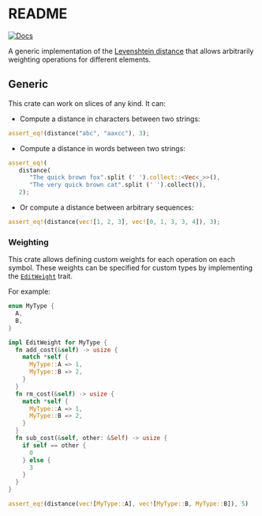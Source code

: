 # README #

[![Docs](https://docs.rs/weighted_levenshtein/badge.svg)](https://docs.rs/weighted_levenshtein/)

A   generic   implementation   of    the   [Levenshtein
distance](http://en.wikipedia.org/wiki/Levenshtein_distance) that allows arbitrarily
weighting operations for different elements.

## Generic ##

This crate can work on slices of any kind. It can:

- Compute a distance in characters between two strings:

```rust
assert_eq!(distance("abc", "aaxcc"), 3);
```

- Compute a distance in words between two strings:

```rust
assert_eq!(
   distance(
      "The quick brown fox".split (' ').collect::<Vec<_>>(),
      "The very quick brown cat".split (' ').collect()),
   2);
```

- Or compute a distance between arbitrary sequences:

```rust
assert_eq!(distance(vec![1, 2, 3], vec![0, 1, 3, 3, 4]), 3);
```

### Weighting ###

This crate allows defining custom weights for each operation on each symbol.
These weights can be specified for custom types by implementing the [`EditWeight`](https://docs.rs/weighted_levenshtein/0.2.0/weighted_levenshtein/trait.EditWeight.html)
trait.

For example:

```rust
enum MyType {
  A,
  B,
}

impl EditWeight for MyType {
  fn add_cost(&self) -> usize {
    match *self {
      MyType::A => 1,
      MyType::B => 2,
    }
  }
  fn rm_cost(&self) -> usize {
    match *self {
      MyType::A => 1,
      MyType::B => 2,
    }
  }
  fn sub_cost(&self, other: &Self) -> usize {
    if self == other {
      0
    } else {
      3
    }
  }
}

assert_eq!(distance(vec![MyType::A], vec![MyType::B, MyType::B]), 5)
```
